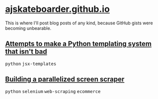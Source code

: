 # [ajskateboarder.github.io](//ajskateboarder.github.io)

This is where I'll post blog posts of any kind, because GitHub gists were becoming unbearable.

## [Attempts to make a Python templating system that isn't bad](./xpy.md)

<kbd>python</kbd> <kbd>jsx-templates</kbd>

## [Building a parallelized screen scraper](./screenscraper.md)

<kbd>python</kbd> <kbd>selenium</kbd> <kbd>web-scraping</kbd> <kbd>ecommerce</kbd>
